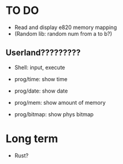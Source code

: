 # TO DO
 - Read and display e820 memory mapping
 - (Random lib: random num from a to b?)

## Userland?????????
 - Shell: input, execute

 - prog/time: show time
 - prog/date: show date
 - prog/mem: show amount of memory
 - prog/bitmap: show phys bitmap

# Long term
 - Rust?
